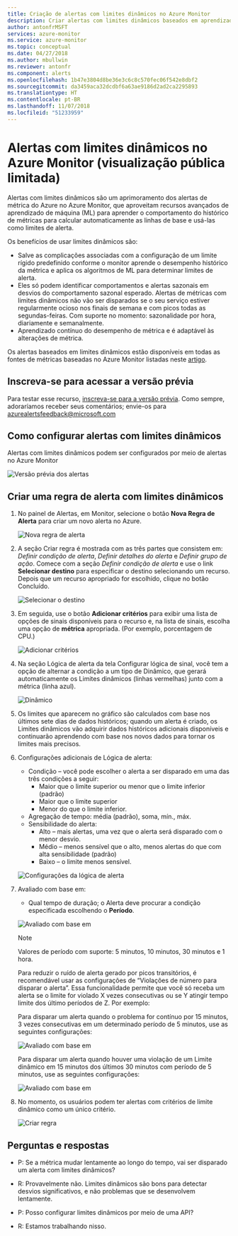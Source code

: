 ```yaml
---
title: Criação de alertas com limites dinâmicos no Azure Monitor
description: Criar alertas com limites dinâmicos baseados em aprendizado de máquina
author: antonfrMSFT
services: azure-monitor
ms.service: azure-monitor
ms.topic: conceptual
ms.date: 04/27/2018
ms.author: mbullwin
ms.reviewer: antonfr
ms.component: alerts
ms.openlocfilehash: 1b47e3804d8be36e3c6c8c570fec06f542e8dbf2
ms.sourcegitcommit: da3459aca32dcdbf6a63ae9186d2ad2ca2295893
ms.translationtype: HT
ms.contentlocale: pt-BR
ms.lasthandoff: 11/07/2018
ms.locfileid: "51233959"
---
```

# <a name="alerts-with-dynamic-thresholds-in-azure-monitor-limited-public-preview"></a>Alertas com limites dinâmicos no Azure Monitor (visualização pública limitada)

Alertas com limites dinâmicos são um aprimoramento dos alertas de métrica do Azure no Azure Monitor, que aproveitam recursos avançados de aprendizado de máquina (ML) para aprender o comportamento do histórico de métricas para calcular automaticamente as linhas de base e usá-las como limites de alerta.

Os benefícios de usar limites dinâmicos são:

- Salve as complicações associadas com a configuração de um limite rígido predefinido conforme o monitor aprende o desempenho histórico da métrica e aplica os algoritmos de ML para determinar limites de alerta.
- Eles só podem identificar comportamentos e alertas sazonais em desvios do comportamento sazonal esperado. Alertas de métricas com limites dinâmicos não vão ser disparados se o seu serviço estiver regularmente ocioso nos finais de semana e com picos todas as segundas-feiras. Com suporte no momento: sazonalidade por hora, diariamente e semanalmente.
- Aprendizado contínuo do desempenho de métrica e é adaptável às alterações de métrica.

Os alertas baseados em limites dinâmicos estão disponíveis em todas as fontes de métricas baseadas no Azure Monitor listadas neste [artigo](https://docs.microsoft.com/azure/monitoring-and-diagnostics/monitoring-near-real-time-metric-alerts#what-resources-can-i-create-near-real-time-metric-alerts-for).

## <a name="sign-up-to-access-the-preview"></a>Inscreva-se para acessar a versão prévia

Para testar esse recurso, [inscreva-se para a versão prévia](https://aka.ms/DynamicThresholdMetricAlerts). Como sempre, adoraríamos receber seus comentários; envie-os para [azurealertsfeedback@microsoft.com](mailto:azurealertsfeedback@microsoft.com)

## <a name="how-to-configure-alerts-with-dynamic-thresholds"></a>Como configurar alertas com limites dinâmicos

Alertas com limites dinâmicos podem ser configurados por meio de alertas no Azure Monitor

![Versão prévia dos alertas](./media/monitoring-alerts-dynamic-thresholds/0001.png)

## <a name="creating-an-alert-rule-with-dynamic-thresholds"></a>Criar uma regra de alerta com limites dinâmicos

1. No painel de Alertas, em Monitor, selecione o botão **Nova Regra de Alerta** para criar um novo alerta no Azure.

   ![Nova regra de alerta](./media/monitoring-alerts-dynamic-thresholds/002.png)

2. A seção Criar regra é mostrada com as três partes que consistem em: _Definir condição de alerta_, _Definir detalhes do alerta_ e _Definir grupo de ação_. Comece com a seção _Definir condição de alerta_ e use o link **Selecionar destino** para especificar o destino selecionando um recurso. Depois que um recurso apropriado for escolhido, clique no botão Concluído.

   ![Selecionar o destino](./media/monitoring-alerts-dynamic-thresholds/0003.png)

3. Em seguida, use o botão **Adicionar critérios** para exibir uma lista de opções de sinais disponíveis para o recurso e, na lista de sinais, escolha uma opção de **métrica** apropriada. (Por exemplo, porcentagem de CPU.)

   ![Adicionar critérios](./media/monitoring-alerts-dynamic-thresholds/004.png)

4. Na seção Lógica de alerta da tela Configurar lógica de sinal, você tem a opção de alternar a condição a um tipo de Dinâmico, que gerará automaticamente os Limites dinâmicos (linhas vermelhas) junto com a métrica (linha azul).

   ![Dinâmico](./media/monitoring-alerts-dynamic-thresholds/005.png)

5. Os limites que aparecem no gráfico são calculados com base nos últimos sete dias de dados históricos; quando um alerta é criado, os Limites dinâmicos vão adquirir dados históricos adicionais disponíveis e continuarão aprendendo com base nos novos dados para tornar os limites mais precisos.

6. Configurações adicionais de Lógica de alerta:
   - Condição – você pode escolher o alerta a ser disparado em uma das três condições a seguir:
       - Maior que o limite superior ou menor que o limite inferior (padrão)
       - Maior que o limite superior
       - Menor do que o limite inferior.
   - Agregação de tempo: média (padrão), soma, mín., máx.
   - Sensibilidade do alerta:
       - Alto – mais alertas, uma vez que o alerta será disparado com o menor desvio.
       - Médio – menos sensível que o alto, menos alertas do que com alta sensibilidade (padrão)
       - Baixo – o limite menos sensível.

    ![Configurações da lógica de alerta](./media/monitoring-alerts-dynamic-thresholds/00007.png)

7. Avaliado com base em:
    -  Qual tempo de duração; o Alerta deve procurar a condição especificada escolhendo o **Período**.

    ![Avaliado com base em](./media/monitoring-alerts-dynamic-thresholds/007.png)

   > [!NOTE]
   > Valores de período com suporte: 5 minutos, 10 minutos, 30 minutos e 1 hora.

   Para reduzir o ruído de alerta gerado por picos transitórios, é recomendável usar as configurações de “Violações de número para disparar o alerta”. Essa funcionalidade permite que você só receba um alerta se o limite for violado X vezes consecutivas ou se Y atingir tempo limite dos último períodos de Z. Por exemplo: 

    Para disparar um alerta quando o problema for contínuo por 15 minutos, 3 vezes consecutivas em um determinado período de 5 minutos, use as seguintes configurações:

   ![Avaliado com base em](./media/monitoring-alerts-dynamic-thresholds/0008.png)

    Para disparar um alerta quando houver uma violação de um Limite dinâmico em 15 minutos dos últimos 30 minutos com período de 5 minutos, use as seguintes configurações:

   ![Avaliado com base em](./media/monitoring-alerts-dynamic-thresholds/0009.png)

8. No momento, os usuários podem ter alertas com critérios de limite dinâmico como um único critério.

   ![Criar regra](./media/monitoring-alerts-dynamic-thresholds/010.png)

## <a name="q--a"></a>Perguntas e respostas

- P: Se a métrica mudar lentamente ao longo do tempo, vai ser disparado um alerta com limites dinâmicos?

- R: Provavelmente não. Limites dinâmicos são bons para detectar desvios significativos, e não problemas que se desenvolvem lentamente.

- P: Posso configurar limites dinâmicos por meio de uma API?

- R: Estamos trabalhando nisso.
